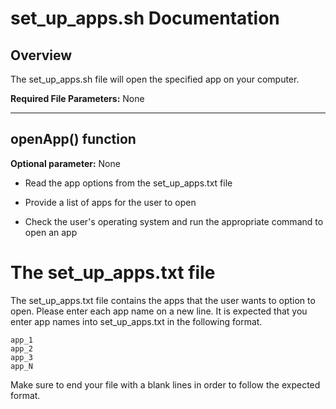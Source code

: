 # set_up_apps.sh Documentation

## Overview
The set_up_apps.sh file will open the specified app on your computer.

**Required File Parameters:** None

***

## openApp() function
**Optional parameter:** None

* Read the app options from the set_up_apps.txt file

* Provide a list of apps for the user to open

* Check the user's operating system and run the appropriate command to open an app


# The set_up_apps.txt file
The set_up_apps.txt file contains the apps that the user wants to option to open. Please enter each app name on a new line. It is expected that you enter app names into set_up_apps.txt in the following format.

```
app_1
app_2
app_3
app_N

```

Make sure to end your file with a blank lines in order to follow the expected format.